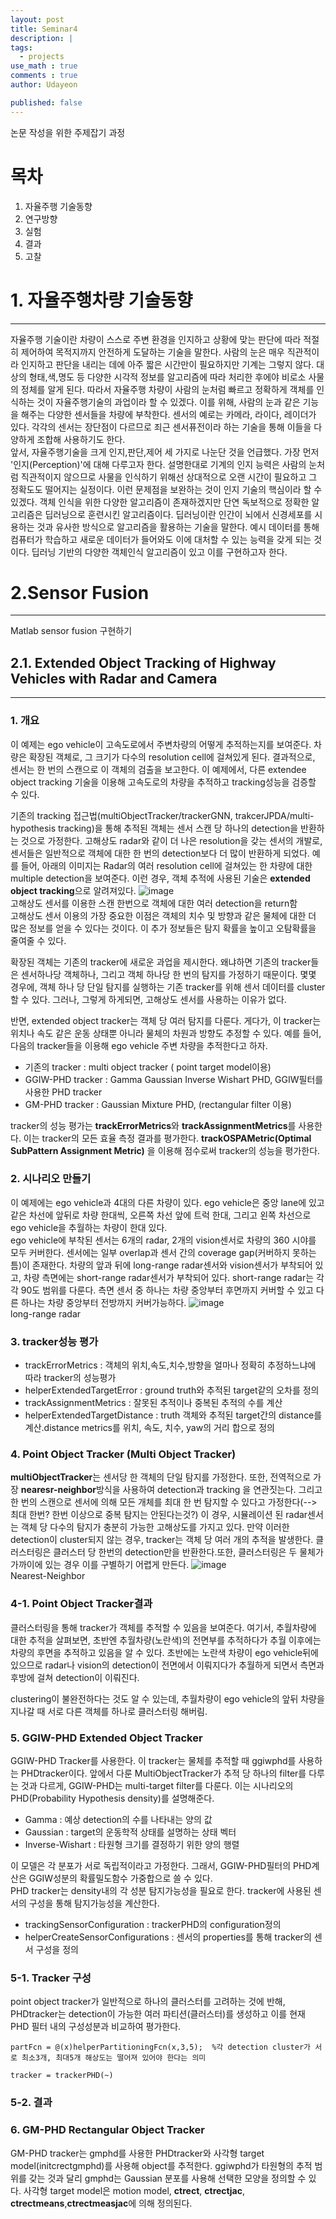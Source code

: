 ```yaml
---
layout: post
title: Seminar4 
description: |
tags:
  - projects
use_math : true
comments : true
author: Udayeon

published: false
---
```


논문 작성을 위한 주제잡기 과정

# 목차
1. 자율주행 기술동향
2. 연구방향
3. 실험
4. 결과
5. 고찰


# 1. 자율주행차량 기술동향
* * *
자율주행 기술이란 차량이 스스로 주변 환경을 인지하고 상황에 맞는 판단에 따라 적절히 제어하여 목적지까지 안전하게 도달하는 기술을 말한다. 사람의 눈은 매우 직관적이라 인지하고 판단을 내리는 데에
아주 짧은 시간만이 필요하지만 기계는 그렇지 않다. 대상의 형태,색,명도 등 다양한 시각적 정보를 알고리즘에 따라 처리한 후에야 비로소 사물의 정체를 알게 된다. 따라서 자율주행 차량이 사람의 눈처럼 
빠르고 정확하게 객체를 인식하는 것이 자율주행기술의 과업이라 할 수 있겠다. 이를 위해, 사람의 눈과 같은 기능을 해주는 다양한 센서들을 차량에 부착한다. 센서의 예로는 카메라, 라이다, 레이더가 있다.
각각의 센서는 장단점이 다르므로 죄근 센서퓨전이라 하는 기술을 통해 이들을 다양하게 조합해 사용하기도 한다.   
앞서, 자율주행기술을 크게 인지,판단,제어 세 가지로 나눈단 것을 언급했다. 가장 먼저 '인지(Perception)'에 대해 다루고자 한다. 설명한대로 기계의 인지 능력은 사람의 눈처럼 직관적이지 않으므로
사물을 인식하기 위해선 상대적으로 오랜 시간이 필요하고 그 정확도도 떨어지는 실정이다. 이런 문제점을 보완하는 것이 인지 기술의 핵심이라 할 수 있겠다. 객체 인식을 위한 다양한 알고리즘이 존재하겠지만
단연 독보적으로 정확한 알고리즘은 딥러닝으로 훈련시킨 알고리즘이다. 딥러닝이란 인간이 뇌에서 신경세포를 시용하는 것과 유사한 방식으로 알고리즘을 
활용하는 기술을 말한다. 예시 데이터를 통해 컴퓨터가 학습하고 새로운 데이터가 들어와도 이에 대처할 수 있는 능력을 갖게 되는 것이다.
딥러닝 기반의 다양한 객체인식 알고리즘이 있고 이를 구현하고자 한다.


# 2.Sensor Fusion
* * *
Matlab sensor fusion 구현하기


## 2.1. Extended Object Tracking of Highway Vehicles with Radar and Camera
* * *
### 1. 개요
이 예제는 ego vehicle이 고속도로에서 주변차량의 어떻게 추적하는지를 보여준다. 차량은 확장된 객체로, 그 크기가 다수의 resolution cell에
걸쳐있게 된다. 결과적으로, 센서는 한 번의 스캔으로 이 객체의 검출을 보고한다. 이 예제에서, 다른 extendee object tracking 기술을 이용해
고속도로의 차량을 추적하고 tracking성능을 검증할 수 있다.
   
기존의 tracking 접근법(multiObjectTracker/trackerGNN, trakcerJPDA/multi-hypothesis tracking)을 통해 추적된 객체는 센서 스캔 당
하나의 detection을 반환하는 것으로 가정한다. 고해상도 radar와 같이 더 나은 resolution을 갖는 센서의 개발로, 센서들은 일반적으로
객체에 대한 한 번의 detection보다 더 많이 반환하게 되었다. 예를 들어, 아래의 이미지는 Radar의 여러 resolution cell에 걸쳐있는 한 차량에
대한 multiple detection을 보여준다. 이런 경우, 객체 추적에 사용된 기술은 **extended object tracking**으로 알려져있다.
![image](https://user-images.githubusercontent.com/69246778/137067319-ac2bb3d5-6ef0-43ae-a851-33781765e69f.png)   
고해상도 센서를 이용한 스캔 한번으로 객체에 대한 여러 detection을 return함   
고해상도 센서 이용의 가장 중요한 이점은 객체의 치수 및 방향과 같은 물체에 대한 더 많은 정보를 얻을 수 있다는 것이다. 이 추가 정보들은
탐지 확률을 높이고 오탐확률을 줄여줄 수 있다.   
   
확장된 객체는 기존의 tracker에 새로운 과업을 제시한다. 왜냐하면 기존의 tracker들은 센서하나당 객체하나, 그리고 객체 하나당 한 번의 탐지를
가정하기 때문이다. 몇몇 경우에, 객체 하나 당 단일 탐지를 실행하는 기존 tracker를 위해 센서 데이터를 cluster할 수 있다. 그러나, 그렇게
하게되면, 고해상도 센서를 사용하는 이유가 없다.   
   
반면, extended object tracker는 객체 당 여러 탐지를 다룬다. 게다가, 이 tracker는 위치나 속도 같은 운동 상태뿐 아니라 물체의 차원과
방향도 추정할 수 있다. 예를 들어, 다음의 tracker들을 이용해 ego vehicle 주변 차량을 추적한다고 하자.
* 기존의 tracker : multi object tracker ( point target model이용)
* GGIW-PHD tracker : Gamma Gaussian Inverse Wishart PHD, GGIW필터를 사용한 PHD tracker
* GM-PHD tracker : Gaussian Mixture PHD, (rectangular filter 이용)

tracker의 성능 평가는 **trackErrorMetrics**와 **trackAssignmentMetrics**를 사용한다. 이는 tracker의 모든 효율 측정 결과를 평가한다. 
**trackOSPAMetric(Optimal SubPattern Assignment Metric)** 을 이용해 점수로써 tracker의 성능을 평가한다.

### 2. 시나리오 만들기
이 예제에는 ego vehicle과 4대의 다른 차량이 있다. ego vehicle은 중앙 lane에 있고 같은 차선에 앞뒤로 차량 한대씩, 오른쪽 차선 앞에 트럭 한대, 그리고
왼쪽 차선으로 ego vehicle을 추월하는 차량이 한대 있다.   
ego vehicle에 부착된 센서는 6개의 radar, 2개의 vision센서로 차량의 360 시야를 모두 커버한다. 센서에는 일부 overlap과 센서 간의 
coverage gap(커버하지 못하는 틈)이 존재한다. 차량의 앞과 뒤에 long-range radar센서와 vision센서가 부착되어 있고, 차량 측면에는
short-range radar센서가 부착되어 있다. short-range radar는 각각 90도 범위를 다룬다. 측면 센서 중 하나는 차량 중앙부터 후면까지 커버할 수 있고
다른 하나는 차량 중앙부터 전방까지 커버가능하다.
![image](https://user-images.githubusercontent.com/69246778/137069595-739812fe-2003-4b70-b061-46b8fc672268.png)   
long-range radar  

### 3. tracker성능 평가
* trackErrorMetrics : 객체의 위치,속도,치수,방향을 얼마나 정확히 추정하느냐에 따라 tracker의 성능평가
* helperExtendedTargetError : ground truth와 추적된 target같의 오차를 정의
* trackAssignmentMetrics : 잘못된 추적이나 중복된 추적의 수를 계산
* helperExtendedTargetDistance : truth 객체와 추적된 target간의 distance를 계산.distance metrics를 위치, 속도, 치수, yaw의 거리 합으로 정의

### 4. Point Object Tracker (Multi Object Tracker)
**multiObjectTracker**는 센서당 한 객체의 단일 탐지를 가정한다. 또한, 전역적으로 가장 **nearesr-neighbor**방식을 사용하여 detection과 tracking
을 연관짓는다. 그리고 한 번의 스캔으로 센서에 의해 모든 개체를 최대 한 번 탐지할 수 있다고 가정한다(--> 최대 한번? 한번 이상으로 중복 탐지는 안된다는것?)
이 경우, 시뮬레이션 된 radar센서는 객체 당 다수의 탐지가 충분히 가능한 고해상도를 가지고 있다. 만약 이러한 detection이 cluster되지 않는 경우,
tracker는 객체 당 여러 개의 추적을 발생한다. 클러스터링은 클러스터 당 한번의 detection만을 반환한다.또한, 클러스터링은 두 물체가 가까이에 있는 경우
이를 구별하기 어렵게 만든다. 
![image](https://user-images.githubusercontent.com/69246778/137071914-18bc7233-13b5-47b1-af3a-c85888b56382.png)   
Nearest-Neighbor

### 4-1. Point Object Tracker결과
클러스터링을 통해 tracker가 객체를 추적할 수 있음을 보여준다. 여기서, 추월차량에 대한 추적을 살펴보면, 초반엔 추월차량(노란색)의 전면부를 추적하다가 
추월 이후에는 차량의 후면을 추적하고 있음을 알 수 있다. 초반에는 노란색 차량이 ego vehicle뒤에 있으므로 radar나 vision의 detection이 전면에서 
이뤄지다가 추월하게 되면서 측면과 후방에 걸쳐 detection이 이뤄진다.   
   
clustering이 불완전하다는 것도 알 수 있는데, 추월차량이 ego vehicle의 앞뒤 차량을 지나갈 때 서로 다른 객체를 하나로 클러스터링 해버림. 


### 5. GGIW-PHD Extended Object Tracker
GGIW-PHD Tracker를 사용한다. 이 tracker는 물체를 추적할 때 ggiwphd를 사용하는 PHDtracker이다. 앞에서 다룬 MultiObjectTracker가 추적 당
하나의 filter를 다루는 것과 다르게, GGIW-PHD는 multi-target filter를 다룬다. 이는 시나리오의 PHD(Probability Hypothesis density)를
설명해준다.   
   
* Gamma : 예상 detection의 수를 나타내는 양의 값
* Gaussian : target의 운동학적 상태를 설명하는 상태 벡터
* Inverse-Wishart : 타원형 크기를 결정하기 위한 양의 행렬
   
이 모델은 각 분포가 서로 독립적이라고 가정한다. 그래서, GGIW-PHD필터의 PHD계산은 GGIW성분의 확률밀도함수 가중합으로 쓸 수 있다.   
PHD tracker는 density내의 각 성분 탐지가능성을 필요로 한다. tracker에 사용된 센서의 구성을 통해 탐지가능성을 계산한다. 
* trackingSensorConfiguration : trackerPHD의 configuration정의
* helperCreateSensorConfigurations :  센서의 properties를 통해 tracker의 센서 구성을 정의

### 5-1. Tracker 구성
point object tracker가 일반적으로 하나의 클러스터를 고려하는 것에 반해, PHDtracker는 detection이 가능한 여러 파티션(클러스터)를 생성하고
이를 현재 PHD 필터 내의 구성성분과 비교하여 평가한다.   
```
partFcn = @(x)helperPartitioningFcn(x,3,5);  %각 detection cluster가 서로 최소3개, 최대5개 해상도는 떨어져 있어야 한다는 의미

tracker = trackerPHD(~)
```

### 5-2. 결과

### 6. GM-PHD Rectangular Object Tracker
GM-PHD tracker는 gmphd를 사용한 PHDtracker와 사각형 target model(initcrectgmphd)를 사용해 object를 추적한다. ggiwphd가 타원형의 추적 범위를
갖는 것과 달리 gmphd는 Gaussian 분포를 사용해 선택한 모양을 정의할 수 있다. 사각형 target model은 motion model, **ctrect**, **ctrectjac**,
**ctrectmeans**,**ctrectmeasjac**에 의해 정의된다.  


